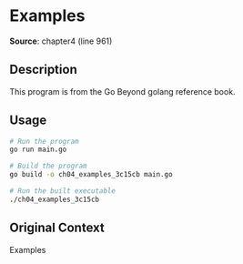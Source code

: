 # Examples

**Source**: chapter4 (line 961)

## Description

This program is from the Go Beyond golang reference book.

## Usage

```bash
# Run the program
go run main.go

# Build the program
go build -o ch04_examples_3c15cb main.go

# Run the built executable
./ch04_examples_3c15cb
```

## Original Context

Examples

